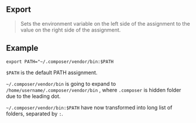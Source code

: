 ## Export

>Sets the environment variable on the left side of the assignment to the value on the right side of the assignment.

## Example

`export PATH="~/.composer/vendor/bin:$PATH`

`$PATH` is the default PATH assignment.

`~/.composer/vendor/bin` is going to expand to `/home/username/.composer/vendor/bin` , 
where `.composer` is hidden folder due to the leading dot.

`~/.composer/vendor/bin:$PATH` have now transformed into long list of folders, separated by `:`.
